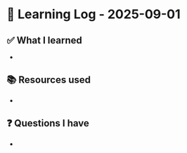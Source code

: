 # 🧠 Learning Log - 2025-09-01

## ✅ What I learned

- 

## 📚 Resources used

- 

## ❓ Questions I have

- 
